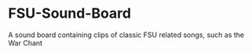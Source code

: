 # FSU-Sound-Board
A sound board containing clips of classic FSU related songs, such as the War Chant

